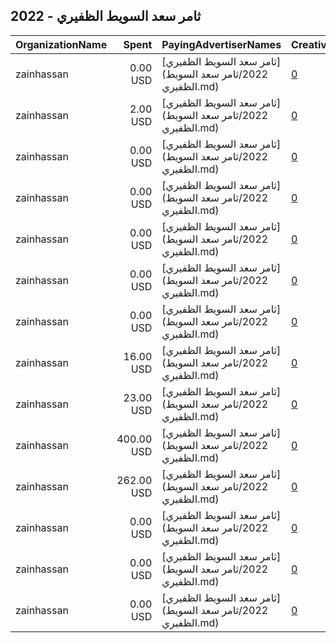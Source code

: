 ## 2022 - ثامر سعد السويط الظفيري 
|OrganizationName|Spent|PayingAdvertiserNames|CreativeUrls|Impressions|Genders|AgeBrackets|CountryCodes|BillingAddresses|CandidateBallotInformation|
|:---|---:|:---|:---|---:|:---|:---|:---|:---|:---|
|zainhassan|0.00 USD|[ثامر سعد السويط الظفيري](2022/ثامر سعد السويط الظفيري.md)|[0](https://www.snap.com/political-ads/asset/706112d154ce7ae83a7d0e83d0ce4676b4290100ae44ea7970c68a0f906025fd?mediaType=mp4)|583||18+|kuwait|"14,hawalli/kuwait,30000,KW"|thamer saad|
|zainhassan|2.00 USD|[ثامر سعد السويط الظفيري](2022/ثامر سعد السويط الظفيري.md)|[0](https://www.snap.com/political-ads/asset/357985126d46b6b43d9a94c7fcdc476e28b8a4e76d16fcc3acdafcde049d0fe1?mediaType=png)|2,995||18+|kuwait|"14,hawalli/kuwait,30000,KW"|thamer saad|
|zainhassan|0.00 USD|[ثامر سعد السويط الظفيري](2022/ثامر سعد السويط الظفيري.md)|[0](https://www.snap.com/political-ads/asset/5a8663faae0338988d3528af7c274725f4b28383e9fdf2887ee8131a22b5d82d?mediaType=mp4)|945||18+|kuwait|"14,hawalli/kuwait,30000,KW"|thamer saad|
|zainhassan|0.00 USD|[ثامر سعد السويط الظفيري](2022/ثامر سعد السويط الظفيري.md)|[0](https://www.snap.com/political-ads/asset/015ff2f4b5fa97fd09db014fe585728d262c910036346eea6d6aaa48d0005a59?mediaType=mp4)|498||18+|kuwait|"14,hawalli/kuwait,30000,KW"|thamer saad|
|zainhassan|0.00 USD|[ثامر سعد السويط الظفيري](2022/ثامر سعد السويط الظفيري.md)|[0](https://www.snap.com/political-ads/asset/2b1479834fdafd93e43df0c6118e6ee28b089e9caef28f724c223ecb1f3cb216?mediaType=mp4)|356||18+|kuwait|"14,hawalli/kuwait,30000,KW"|thamer saad|
|zainhassan|0.00 USD|[ثامر سعد السويط الظفيري](2022/ثامر سعد السويط الظفيري.md)|[0](https://www.snap.com/political-ads/asset/d0ea24c786c3f920f1633010f6a8166a8bb7da38f9c3f3fc873f929409d6bc35?mediaType=mp4)|816||18+|kuwait|"14,hawalli/kuwait,30000,KW"|thamer saad|
|zainhassan|0.00 USD|[ثامر سعد السويط الظفيري](2022/ثامر سعد السويط الظفيري.md)|[0](https://www.snap.com/political-ads/asset/53b0fab1f0c5832b5fab8f168b541c363917847d14f348b8d15feb03b221124b?mediaType=mp4)|555||18+|kuwait|"14,hawalli/kuwait,30000,KW"|thamer saad|
|zainhassan|16.00 USD|[ثامر سعد السويط الظفيري](2022/ثامر سعد السويط الظفيري.md)|[0](https://www.snap.com/political-ads/asset/f0d0ef119ad9212a2cb4622057dae5e1de15c5924a34ffcb589c08835938d4ad?mediaType=jpeg)|23,719||18+|kuwait|"14,hawalli/kuwait,30000,KW"|thamer saad|
|zainhassan|23.00 USD|[ثامر سعد السويط الظفيري](2022/ثامر سعد السويط الظفيري.md)|[0](https://www.snap.com/political-ads/asset/6051a7215bb7b355fc27b18dfafe2dd56239cb3918795140d7761a77f047d0e3?mediaType=mp4)|25,629||18+|kuwait|"14,hawalli/kuwait,30000,KW"||
|zainhassan|400.00 USD|[ثامر سعد السويط الظفيري](2022/ثامر سعد السويط الظفيري.md)|[0](https://www.snap.com/political-ads/asset/ac8406f2e169902370f3408232496db1f4a52aa8b9c4dd315db328146e913cbd?mediaType=mp4)|416,296||18+|kuwait|"14,hawalli/kuwait,30000,KW"|thamer saad|
|zainhassan|262.00 USD|[ثامر سعد السويط الظفيري](2022/ثامر سعد السويط الظفيري.md)|[0](https://www.snap.com/political-ads/asset/46b60fbb47ffb1311e4cf905e94ff886e9bec9604aaf5744aec6752208c0fb2c?mediaType=jpeg)|275,202||18+|kuwait|"14,hawalli/kuwait,30000,KW"|thamer al dhafeeri|
|zainhassan|0.00 USD|[ثامر سعد السويط الظفيري](2022/ثامر سعد السويط الظفيري.md)|[0](https://www.snap.com/political-ads/asset/aa0fff5ba48f27e468fc9b9e7e10d67e5bdfa8eaf91944860cdc1d076de73a38?mediaType=mp4)|549||18+|kuwait|"14,hawalli/kuwait,30000,KW"|thamer saad|
|zainhassan|0.00 USD|[ثامر سعد السويط الظفيري](2022/ثامر سعد السويط الظفيري.md)|[0](https://www.snap.com/political-ads/asset/2876c06fe5686de7954c20a8990e21f3d387c1eb8e90196ed992728733e504a0?mediaType=mp4)|580||18+|kuwait|"14,hawalli/kuwait,30000,KW"|thamer saad|
|zainhassan|0.00 USD|[ثامر سعد السويط الظفيري](2022/ثامر سعد السويط الظفيري.md)|[0](https://www.snap.com/political-ads/asset/0f9f9429de91d68e0c921e1c9a4178f81e24e7bea846e198dc0137c894ee1e94?mediaType=mp4)|369||18+|kuwait|"14,hawalli/kuwait,30000,KW"|thamer saad|
